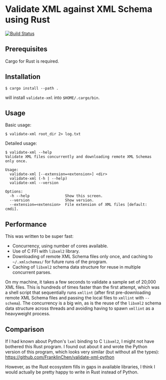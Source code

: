 # Validate XML against XML Schema using Rust

[![Build Status](https://travis-ci.org/FranklinChen/validate-xml-rust.png)](https://travis-ci.org/FranklinChen/validate-xml-rust)

## Prerequisites

Cargo for Rust is required.

## Installation

```
$ cargo install --path .
```

will install `validate-xml` into `$HOME/.cargo/bin`.

## Usage

Basic usage:

```
$ validate-xml root_dir 2> log.txt
```

Detailed usage:

```
$ validate-xml --help
Validate XML files concurrently and downloading remote XML Schemas only once.

Usage:
  validate-xml [--extension=<extension>] <dir>
  validate-xml (-h | --help)
  validate-xml --version

Options:
  -h --help                Show this screen.
  --version                Show version.
  --extension=<extension>  File extension of XML files [default: cmdi].
```

## Performance

This was written to be super fast:

- Concurrency, using number of cores available.
- Use of C FFI with `libxml2` library.
- Downloading of remote XML Schema files only once, and caching to `~/.xmlschemas/` for future runs of the program.
- Caching of `libxml2` schema data structure for reuse in multiple concurrent parses.

On my machine, it takes a few seconds to validate a sample set of 20,000 XML files. This is hundreds of times faster than the first attempt, which was a shell script that sequentially runs `xmllint` (after first pre-downloading remote XML Schema files and passing the local files to `xmllint` with `--schema`). The concurrency is a big win, as is the reuse of the `libxml2` schema data structure across threads and avoiding having to spawn `xmllint` as a heavyweight process.

## Comparison

If I had known about Python's `lxml` binding to C `libxml2`, I might not have bothered this Rust program. I found out about it and wrote the Python version of this program, which looks very similar (but without all the types): https://github.com/FranklinChen/validate-xml-python

However, as the Rust ecosystem fills in gaps in available libraries, I think I would actually be pretty happy to write in Rust instead of Python.
